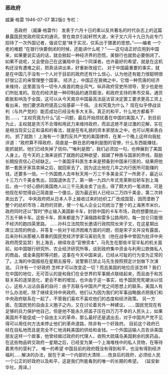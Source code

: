 ### 恶政府
威廉·格雷
1946-07-07
第2版()
专栏：

　　恶政府
    （威廉·格雷作）
    发表于六月十日的素以反共著名的时代杂志上的这篇暴露国民党政府现实的通讯，曾在南京引起轩然大波，宋子文六月十九日为此专门招待了一次外国记者，强说它是“昧于实况，仅系出于猥袤的思想。”——编者
    一个老的难题
    “在银行快要倒闭的时候，还能讲什么呢？”——这句话正好应用到中国来，如果要说实话的话，就会掀起一种经济界的恐慌，美银行也就势必要倒闭了。如果不说呢，又会使自己在这骗局中当一个同谋者。也许最好的希望，就是在这机构还没有遭难之前，把真话讲出来，好重新改组它。
    对于中国最重要的事实，就是在中国几乎没有一个人对于目前的政府还有什么信心、认为他还有能力很聪明很好很公正的来管理整个国家。
    经济上，中国正在衰微之中，它借一种荒唐的经济来维持，这里面当今一切令人疾首的商业风气，纵非政府官吏所领导，至少也是他们所批准的。现在的经济是一种印制品的通货膨涨，和政府支持的黑市交易。通货膨胀影响及于全国，这可以从今天南京中国最高法庭法官决定罢工要求更高工资上看出来，他们要求政府提高公役基薪一千倍。
    主权究竟为什么？
    现在似乎停战谈判（与共产党的）能否成功已经没有多大关系，真正的和平，什么地方都看不到……，“主权究竟为什么”这一问题，最后开始烦扰着在中国的美国人了。到目前为止，主权就是贪污不合理和用武力来维持政府，而且这绝不是过激的见解，实在是相当现实公正和温和的看法，就是在有礼貌的资本家朋友之中，也可以用来表白的。
    抓了就跑！
    上海有一个激烈反共产党的美国律师，在某一个晚上这样向我批评道：“政府算不得政府，简直是一群丑恶的唯利是图的官僚，什么东西能赚钱，能抓就抓，他们已经失掉了信仰。”“唯利是图”，我们必须加一句，也伸展到了美国人身上。在今天的上海来说抓了就跑的这种欲望，超越了种族与国家的界线，鼓励长期投资信心已经缺乏。一个美国牙科医生本来是预备到中国来行医的，结果把他那一套医牙家具卖掉之后，就回家去了，因为这比他在几年之内行医所可能赚的钱，还要多一倍。一个外国商人去年秋天用一万三千多美金买了一所房子，最近以十三万六千美金售出，回国退休去了。第一辆一九四六年式克莱斯拉轿车到上海后，由一个好心肠的美国商人以三千元美金卖了出去，得了颇大的一笔进款，可是他现在却觉得自己简直是一个傻瓜，因为最近别人已经以二万四千美金，第二次转卖出去了。
    中央政府把从日本人手上接收过来的纺织工厂改成国营，因而垄断了整个的纺织市场；政府的贷款，使一个私人企业公司统治了整个的上海黑市米价。政府同时还以“暂时”停止输入美国新卡车，封锁中国的卡车市场，政府想要抛出一万五千辆卡车。这些卡车，原来都是为了滇缅路和雷多公路用的，每一加仑只能很不经济的跑四英里路。
    ……孙科立法院院长邀请行政院院长宋子文，在这星期出席立法院的例会，并答复一些对于经济困难方面的问题，但是宋子文并没有露面，后来孙科派那被人尊重的国民党经济学家马寅初先生（他在战争中曾因为批评中央政府而受监禁）到上海去，继续攻击“官僚资本”，马先生在那些半官半私的机关面前，如中国银行研究所、农业经济研究所等，谈到政府集中资金与利用公款做私人的商品，或金条囤积等问题，这事在今天中国来说，已经从可耻的行为变为正常的了。上海的中国报纸在星期五报导，说警察已禁止马先生按照预定计划做下次演说。
    只许有一个好政府
    怎样才可以改变这一切？而且美国的地位应该怎样？我们在中国的地位，无可否认的是和我们在全世界的军事据点联结起来，而且由于和苏联关系的逐渐恶化，更会不断的增加，也许由于这一事实，给予国民党死硬派以信心，这些人沾沾自喜的自问：由于苏联与中国共产党之间思想上的联系，美国人有什么办法呢，除了继续支持中央政府。他们认为因为我们的军事战略据点把我们和中央政府联系在一起了，不管我们喜欢不喜欢他们的态度和经济政策。
    另一方面，在国民党的自由主义圈子之内，又在讨论着另外一种建议。……国民党现在有足够的兵力保护他自己，但是他不能永久把盖子压在四万万不幸的人民头上，如果美国并不能促成一个自由主义的革命，那么最好还是退出去，对于中国共产党不见得可以用任何方法来停止他们的革命道路，除非有一个好政府。
    目前这个政府已经在自私地而且是完全不仁地消耗美国的供给和金钱。一个外国运输人员告诉美国朋友这样一个故事，他曾经做过政府的代理人，收购大硫璜岛美国剩余的医药品，在这些物品转交政府一星期之后，已经变为某一个上海堆栈中的私人货物，在等待着黑市的营利了。
    唯一的希望
    中国目前的政府既没有得到和平，也没有得到经济福利……解决的办法，就在于来一个内部的大清除……改良后的政府，必须给人民一个公正的好政府以及和平，这是我们所能看到的唯一的长期的希望。
                                      （延安新华社，周译。）
